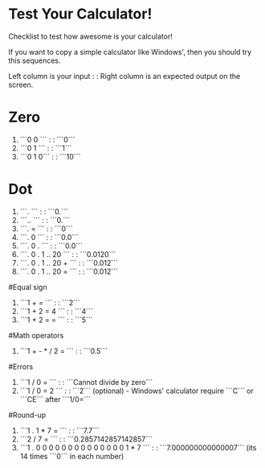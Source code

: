 # Test Your Calculator!
Checklist to test how awesome is your calculator!

<p>If you want to copy a simple calculator like Windows', then you should try this sequences.</p>

<p> Left column is your input  : : Right column is an expected output on the screen. </p>

# Zero
  <ol>
    <li>```0 0 ``` : : ```0```</li>
    <li>```0 1 ``` : : ```1```</li>
    <li>```0 1 0``` : : ```10```</li>
  </ol>

# Dot
   <ol>
    <li>```. ``` : : ```0.```</li>
    <li>```.. ``` : : ```0.```</li>
    <li>```. = ``` : : ```0```</li>
    <li>```. 0 ``` : : ```0.0```</li>
    <li>```. 0 . ``` : : ```0.0```</li>
    <li>```. 0 . 1 .. 20 ``` : : ```0.0120```</li>
    <li>```. 0 . 1 .. 20 + ``` : : ```0.012```</li>
    <li>```. 0 . 1 .. 20 = ``` : : ```0.012```</li>
  </ol>

#Equal sign
  <ol>
    <li>```1 + = ``` : : ```2```</li>
    <li>```1 + 2 = 4 ``` : : ```4```</li>
    <li>```1 + 2 = = ``` : : ```5```</li>
  </ol>

#Math operators
  <ol>
    <li>```1 + - * / 2 = ``` : : ```0.5```</li>
  </ol>

#Errors
  <ol>
    <li>```1 / 0 = ``` : : ```Cannot divide by zero```</li>
    <li>```1 / 0 = 2 ``` : : ```2``` (optional) - Windows' calculator require ```C```  or ```CE```  after ```1/0=``` </li>
  </ol>  

#Round-up
  <ol>
    <li>```1 . 1 * 7  = ``` : : ```7.7```</li>
    <li>```2 / 7 = ``` : : ```0.2857142857142857```</li>
    <li>```1 . 0 0 0 0 0 0 0 0 0 0 0 0 0 0 1  * 7 ``` : : ```7.000000000000007``` (its 14 times ```0``` in each number)</li>
  </ol>

